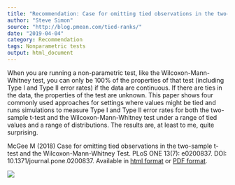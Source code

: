 ```yaml
---
title: "Recommendation: Case for omitting tied observations in the two-sample t-test and the Wilcoxon-Mann-Whitney Test"
author: "Steve Simon"
source: "http://blog.pmean.com/tied-ranks/"
date: "2019-04-04"
category: Recommendation
tags: Nonparametric tests
output: html_document
---
```


When you are running a non-parametric test, like the
Wilcoxon-Mann-Whitney test, you can only be 100% of the properties of
that test (including Type I and Type II error rates) if the data are
continuous. If there are ties in the data, the properties of the test
are unknown. This paper shows four commonly used approaches for settings
where values might be tied and runs simulations to measure Type I and
Type II error rates for both the two-sample t-test and the
Wilcoxon-Mann-Whitney test under a range of tied values and a range of
distributions. The results are, at least to me, quite
surprising.

<!---More--->

McGee M (2018) Case for omitting tied observations in the two-sample
t-test and the Wilcoxon-Mann-Whitney Test. PLoS ONE 13(7): e0200837.
DOI: 10.1371/journal.pone.0200837. Available in [html
format](https://journals.plos.org/plosone/article?id=10.1371/journal.pone.0200837)
or [PDF
format](https://journals.plos.org/plosone/article/file?id=10.1371/journal.pone.0200837&type=printable).

![](../../../web/images/19/tied-ranks01.png)





